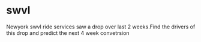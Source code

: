 # swvl
Newyork swvl ride services saw a drop over last 2 weeks.Find the drivers of this drop and predict the next 4 week convetrsion
